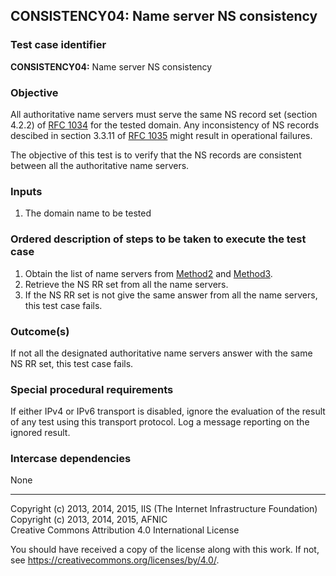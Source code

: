 ## CONSISTENCY04: Name server NS consistency

### Test case identifier

**CONSISTENCY04:** Name server NS consistency

### Objective

All authoritative name servers must serve the same NS record set
(section 4.2.2) of [RFC 1034](https://tools.ietf.org/html/rfc1034)
for the tested domain. Any inconsistency of NS records descibed in
section 3.3.11 of [RFC 1035](https://tools.ietf.org/html/rfc1035)
might result in operational failures.

The objective of this test is to verify that the NS records are
consistent between all the authoritative name servers.

### Inputs

1. The domain name to be tested

### Ordered description of steps to be taken to execute the test case

1. Obtain the list of name servers from [Method2](../Methods.md) and
   [Method3](../Methods.md).
2. Retrieve the NS RR set from all the name servers. 
3. If the NS RR set is not give the same answer from all the name
   servers, this test case fails.

### Outcome(s)

If not all the designated authoritative name servers answer with the
same NS RR set, this test case fails.

### Special procedural requirements	

If either IPv4 or IPv6 transport is disabled, ignore the evaluation of the
result of any test using this transport protocol. Log a message reporting
on the ignored result.

### Intercase dependencies

None

-------

Copyright (c) 2013, 2014, 2015, IIS (The Internet Infrastructure Foundation)  
Copyright (c) 2013, 2014, 2015, AFNIC  
Creative Commons Attribution 4.0 International License

You should have received a copy of the license along with this
work.  If not, see <https://creativecommons.org/licenses/by/4.0/>.
